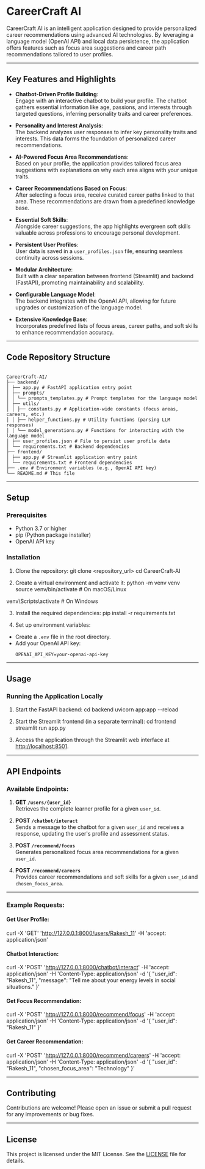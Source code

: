 # CareerCraft AI

CareerCraft AI is an intelligent application designed to provide personalized career recommendations using advanced AI technologies. By leveraging a language model (OpenAI API) and local data persistence, the application offers features such as focus area suggestions and career path recommendations tailored to user profiles.

---

## Key Features and Highlights

- **Chatbot-Driven Profile Building**:  
  Engage with an interactive chatbot to build your profile. The chatbot gathers essential information like age, passions, and interests through targeted questions, inferring personality traits and career preferences.

- **Personality and Interest Analysis**:  
  The backend analyzes user responses to infer key personality traits and interests. This data forms the foundation of personalized career recommendations.

- **AI-Powered Focus Area Recommendations**:  
  Based on your profile, the application provides tailored focus area suggestions with explanations on why each area aligns with your unique traits.

- **Career Recommendations Based on Focus**:  
  After selecting a focus area, receive curated career paths linked to that area. These recommendations are drawn from a predefined knowledge base.

- **Essential Soft Skills**:  
  Alongside career suggestions, the app highlights evergreen soft skills valuable across professions to encourage personal development.

- **Persistent User Profiles**:  
  User data is saved in a `user_profiles.json` file, ensuring seamless continuity across sessions.

- **Modular Architecture**:  
  Built with a clear separation between frontend (Streamlit) and backend (FastAPI), promoting maintainability and scalability.

- **Configurable Language Model**:  
  The backend integrates with the OpenAI API, allowing for future upgrades or customization of the language model.

- **Extensive Knowledge Base**:  
  Incorporates predefined lists of focus areas, career paths, and soft skills to enhance recommendation accuracy.

---

## Code Repository Structure
```

CareerCraft-AI/
├── backend/
│ ├── app.py # FastAPI application entry point
│ ├── prompts/
│ │ └── prompts_templates.py # Prompt templates for the language model
│ ├── utils/
│ │ ├── constants.py # Application-wide constants (focus areas, careers, etc.)
│ │ ├── helper_functions.py # Utility functions (parsing LLM responses)
│ │ └── model_generations.py # Functions for interacting with the language model
│ ├── user_profiles.json # File to persist user profile data
│ └── requirements.txt # Backend dependencies
├── frontend/
│ ├── app.py # Streamlit application entry point
│ └── requirements.txt # Frontend dependencies
├── .env # Environment variables (e.g., OpenAI API key)
└── README.md # This file

```

---

## Setup

### Prerequisites

- Python 3.7 or higher
- pip (Python package installer)
- OpenAI API key

### Installation

1. Clone the repository:
git clone <repository_url>
cd CareerCraft-AI

2. Create a virtual environment and activate it:
python -m venv venv
source venv/bin/activate # On macOS/Linux

venv\Scripts\activate # On Windows

3. Install the required dependencies:
pip install -r requirements.txt

4. Set up environment variables:
- Create a `.env` file in the root directory.
- Add your OpenAI API key:
  ```
  OPENAI_API_KEY=your-openai-api-key
  ```

---

## Usage

### Running the Application Locally

1. Start the FastAPI backend:
cd backend
uvicorn app:app --reload

2. Start the Streamlit frontend (in a separate terminal):
cd frontend
streamlit run app.py

3. Access the application through the Streamlit web interface at [http://localhost:8501](http://localhost:8501).

---

## API Endpoints

### Available Endpoints:

1. **GET `/users/{user_id}`**  
 Retrieves the complete learner profile for a given `user_id`.

2. **POST `/chatbot/interact`**  
 Sends a message to the chatbot for a given `user_id` and receives a response, updating the user's profile and assessment status.

3. **POST `/recommend/focus`**  
 Generates personalized focus area recommendations for a given `user_id`.

4. **POST `/recommend/careers`**  
 Provides career recommendations and soft skills for a given `user_id` and `chosen_focus_area`.

---

### Example Requests:

#### Get User Profile:
curl -X 'GET'
'http://127.0.0.1:8000/users/Rakesh_11'
-H 'accept: application/json'


#### Chatbot Interaction:
curl -X 'POST'
'http://127.0.0.1:8000/chatbot/interact'
-H 'accept: application/json'
-H 'Content-Type: application/json'
-d '{
"user_id": "Rakesh_11",
"message": "Tell me about your energy levels in social situations."
}'


#### Get Focus Recommendation:
curl -X 'POST'
'http://127.0.0.1:8000/recommend/focus'
-H 'accept: application/json'
-H 'Content-Type: application/json'
-d '{
"user_id": "Rakesh_11"
}'


#### Get Career Recommendation:
curl -X 'POST'
'http://127.0.0.1:8000/recommend/careers'
-H 'accept: application/json'
-H 'Content-Type: application/json'
-d '{
"user_id": "Rakesh_11",
"chosen_focus_area": "Technology"
}'

---

## Contributing

Contributions are welcome! Please open an issue or submit a pull request for any improvements or bug fixes.

---

## License

This project is licensed under the MIT License. See the [LICENSE](LICENSE) file for details.